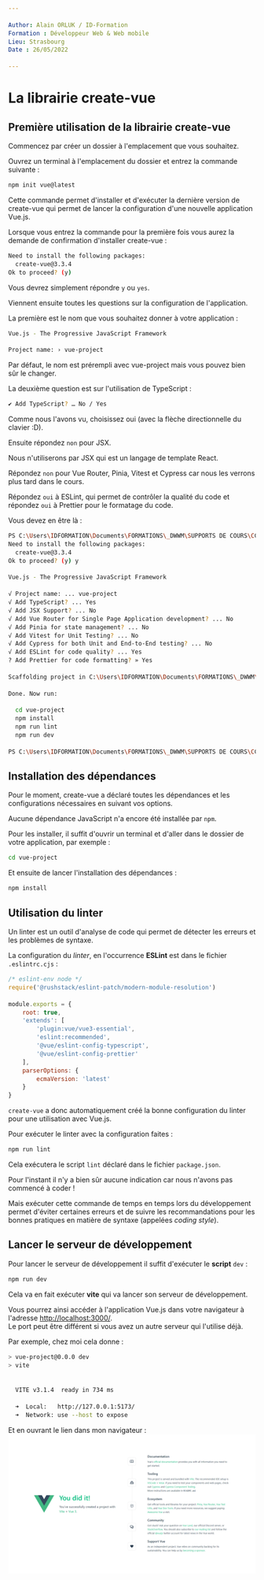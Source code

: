 ```yaml
---

Author: Alain ORLUK / ID-Formation  
Formation : Développeur Web & Web mobile  
Lieu: Strasbourg
Date : 26/05/2022  

---
```

# **La librairie create-vue**

## **Première utilisation de la librairie create-vue**

Commencez par créer un dossier à l'emplacement que vous souhaitez.  

Ouvrez un terminal à l'emplacement du dossier et entrez la commande suivante :  

```bash
npm init vue@latest
```

Cette commande permet d'installer et d'exécuter la dernière version de create-vue qui permet de lancer la configuration d'une nouvelle application Vue.js.  

Lorsque vous entrez la commande pour la première fois vous aurez la demande de confirmation d'installer create-vue :  

```bash
Need to install the following packages:
  create-vue@3.3.4
Ok to proceed? (y)
```

Vous devrez simplement répondre `y` ou `yes`.  

Viennent ensuite toutes les questions sur la configuration de l'application.  

La première est le nom que vous souhaitez donner à votre application :  

```bash
Vue.js - The Progressive JavaScript Framework

Project name: › vue-project
```

Par défaut, le nom est prérempli avec vue-project mais vous pouvez bien sûr le changer.  

La deuxième question est sur l'utilisation de TypeScript :  

```bash
✔ Add TypeScript? … No / Yes
```

Comme nous l'avons vu, choisissez oui (avec la flèche directionnelle du clavier :D).  

Ensuite répondez `non` pour JSX.  

Nous n'utiliserons par JSX qui est un langage de template React.  

Répondez `non` pour Vue Router, Pinia, Vitest et Cypress car nous les verrons plus tard dans le cours.  

Répondez `oui` à ESLint, qui permet de contrôler la qualité du code et répondez `oui` à Prettier pour le formatage du code.  

Vous devez en être là :  

```bash
PS C:\Users\IDFORMATION\Documents\FORMATIONS\_DWWM\SUPPORTS DE COURS\CCP1\VUEJS> npm init vue@latest
Need to install the following packages:
  create-vue@3.3.4
Ok to proceed? (y) y

Vue.js - The Progressive JavaScript Framework

√ Project name: ... vue-project
√ Add TypeScript? ... Yes
√ Add JSX Support? ... No
√ Add Vue Router for Single Page Application development? ... No
√ Add Pinia for state management? ... No
√ Add Vitest for Unit Testing? ... No
√ Add Cypress for both Unit and End-to-End testing? ... No
√ Add ESLint for code quality? ... Yes
? Add Prettier for code formatting? » Yes

Scaffolding project in C:\Users\IDFORMATION\Documents\FORMATIONS\_DWWM\SUPPORTS DE COURS\CCP1\VUEJS\vue-project...

Done. Now run:

  cd vue-project
  npm install   
  npm run lint  
  npm run dev   

PS C:\Users\IDFORMATION\Documents\FORMATIONS\_DWWM\SUPPORTS DE COURS\CCP1\VUEJS>
```

## **Installation des dépendances**

Pour le moment, create-vue a déclaré toutes les dépendances et les configurations nécessaires en suivant vos options.  

Aucune dépendance JavaScript n'a encore été installée par `npm`.  

Pour les installer, il suffit d'ouvrir un terminal et d'aller dans le dossier de votre application, par exemple :  

```bash
cd vue-project
```

Et ensuite de lancer l'installation des dépendances :  

```bash
npm install
```

## **Utilisation du linter**

Un linter est un outil d'analyse de code qui permet de détecter les erreurs et les problèmes de syntaxe.  

La configuration du *linter*, en l'occurrence **ESLint** est dans le fichier `.eslintrc.cjs` :  

```js
/* eslint-env node */
require('@rushstack/eslint-patch/modern-module-resolution')

module.exports = {
    root: true,
    'extends': [
        'plugin:vue/vue3-essential',
        'eslint:recommended',
        '@vue/eslint-config-typescript',
        '@vue/eslint-config-prettier'
    ],
    parserOptions: {
        ecmaVersion: 'latest'
    }
}
```

`create-vue` a donc automatiquement créé la bonne configuration du linter pour une utilisation avec Vue.js.  

Pour exécuter le linter avec la configuration faites :  

```bash
npm run lint
```

Cela exécutera le script `lint` déclaré dans le fichier `package.json`.  

Pour l'instant il n'y a bien sûr aucune indication car nous n'avons pas commencé à coder !  

Mais exécuter cette commande de temps en temps lors du développement permet d'éviter certaines erreurs et de suivre les recommandations pour les bonnes pratiques en matière de syntaxe (appelées *coding style*).  

## **Lancer le serveur de développement**

Pour lancer le serveur de développement il suffit d'exécuter le **script** `dev` :  

```bash
npm run dev
```

Cela va en fait exécuter **vite** qui va lancer son serveur de développement.  

Vous pourrez ainsi accéder à l'application Vue.js dans votre navigateur à l'adresse <http://localhost:3000/>.  
Le port peut être différent si vous avez un autre serveur qui l'utilise déjà.  

Par exemple, chez moi cela donne :  

```bash
> vue-project@0.0.0 dev
> vite


  VITE v3.1.4  ready in 734 ms

  ➜  Local:   http://127.0.0.1:5173/
  ➜  Network: use --host to expose
```

Et en ouvrant le lien dans mon navigateur :  
![npm run dev](../assets/img/npm-run-dev.png)
